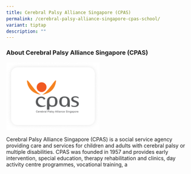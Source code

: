 ```yaml
---
title: Cerebral Palsy Alliance Singapore (CPAS)
permalink: /cerebral-palsy-alliance-singapore-cpas-school/
variant: tiptap
description: ""
---
```

<h3>About Cerebral Palsy Alliance Singapore (CPAS)</h3>
<p></p>
<p></p>
<div class="isomer-image-wrapper">
<img style="width: 50%;" height="auto" width="100%" alt="" src="/images/Cerebral_Palsy_Alliance_Singapore_CPAS_School.png">
</div>
<p>Cerebral Palsy Alliance Singapore (CPAS) is a social service agency providing
care and services for children and adults with cerebral palsy or multiple
disabilities. CPAS was founded in 1957 and provides early intervention,
special education, therapy rehabilitation and clinics, day activity centre
programmes, vocational training, a</p>
<p></p>
<p></p>